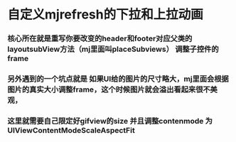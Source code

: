 # 自定义mjrefresh的下拉和上拉动画
### 核心所在就是重写你要改变的header和footer对应父类的layoutsubView方法（mj里面叫placeSubviews） 调整子控件的frame
### 另外遇到的一个坑点就是 如果UI给的图片的尺寸略大，mj里面会根据图片的真实大小调整frame，这个时候图片就会溢出看起来很不美观，
### 这里就需要自己限定好gifview的size 并且调整contenmode 为 UIViewContentModeScaleAspectFit 
